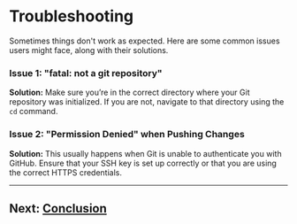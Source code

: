 # Troubleshooting

Sometimes things don't work as expected. Here are some common issues users might face, along with their solutions.

### Issue 1: "fatal: not a git repository"
**Solution:**
Make sure you’re in the correct directory where your Git repository was initialized. If you are not, navigate to that directory using the `cd` command.

### Issue 2: "Permission Denied" when Pushing Changes
**Solution:**
This usually happens when Git is unable to authenticate you with GitHub. Ensure that your SSH key is set up correctly or that you are using the correct HTTPS credentials.

---

## Next: [Conclusion](conclusion.md)
